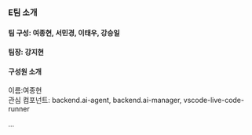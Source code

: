 ### E팀 소개

#### 팀 구성: 여종현, 서민경, 이태우, 강승일
#### 팀장: 강지현


#### 구성원 소개 
이름:여종현   
관심 컴포넌트: backend.ai-agent, backend.ai-manager, vscode-live-code-runner

...
